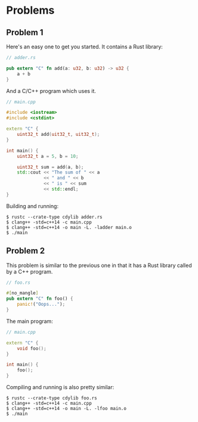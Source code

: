 # Problems

## Problem 1

Here's an easy one to get you started. It contains a Rust library:

```rust
// adder.rs

pub extern "C" fn add(a: u32, b: u32) -> u32 {
    a + b
}
```

And a C/C++ program which uses it.

```cpp
// main.cpp

#include <iostream>
#include <cstdint>

extern "C" {
    uint32_t add(uit32_t, uit32_t);
}

int main() {
    uint32_t a = 5, b = 10;

    uint32_t sum = add(a, b);
    std::cout << "The sum of " << a 
              << " and " << b 
              << " is " << sum 
              << std::endl;
}
```

Building and running:

```
$ rustc --crate-type cdylib adder.rs
$ clang++ -std=c++14 -c main.cpp
$ clang++ -std=c++14 -o main -L. -ladder main.o
$ ./main
```


## Problem 2

This problem is similar to the previous one in that it has a Rust library called
by a C++ program.

```rust
// foo.rs

#[no_mangle]
pub extern "C" fn foo() {
    panic!("Oops...");
}
```

The main program:

```cpp
// main.cpp

extern "C" {
    void foo();
}

int main() {
    foo();
}
```

Compiling and running is also pretty similar:

```
$ rustc --crate-type cdylib foo.rs
$ clang++ -std=c++14 -c main.cpp
$ clang++ -std=c++14 -o main -L. -lfoo main.o
$ ./main
```